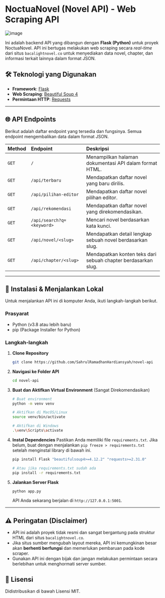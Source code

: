# NoctuaNovel (Novel API) - Web Scraping API

![image](https://github.com/user-attachments/assets/e567a905-b9ee-47a1-a369-7cab5f43c67a)

Ini adalah backend API yang dibangun dengan **Flask (Python)** untuk proyek NoctuaNovel. API ini bertugas melakukan web scraping secara *real-time* dari situs `bacalightnovel.co` untuk menyediakan data novel, chapter, dan informasi terkait lainnya dalam format JSON.

## 🛠️ Teknologi yang Digunakan

  * **Framework**: [Flask](https://flask.palletsprojects.com/)
  * **Web Scraping**: [Beautiful Soup 4](https://www.crummy.com/software/BeautifulSoup/)
  * **Permintaan HTTP**: [Requests](https://requests.readthedocs.io/en/latest/)

-----

## 🌐 API Endpoints

Berikut adalah daftar endpoint yang tersedia dan fungsinya. Semua endpoint mengembalikan data dalam format JSON.

| Method | Endpoint                    | Deskripsi                                                |
| :----- | :-------------------------- | :------------------------------------------------------- |
| `GET`  | `/`                         | Menampilkan halaman dokumentasi API dalam format HTML.     |
| `GET`  | `/api/terbaru`              | Mendapatkan daftar novel yang baru dirilis.                |
| `GET`  | `/api/pilihan-editor`       | Mendapatkan daftar novel pilihan editor.                   |
| `GET`  | `/api/rekomendasi`          | Mendapatkan daftar novel yang direkomendasikan.            |
| `GET`  | `/api/search?q=<keyword>`   | Mencari novel berdasarkan kata kunci.                      |
| `GET`  | `/api/novel/<slug>`         | Mendapatkan detail lengkap sebuah novel berdasarkan slug.  |
| `GET`  | `/api/chapter/<slug>`       | Mendapatkan konten teks dari sebuah chapter berdasarkan slug. |

-----

## 🚀 Instalasi & Menjalankan Lokal

Untuk menjalankan API ini di komputer Anda, ikuti langkah-langkah berikut.

### Prasyarat

  * Python (v3.8 atau lebih baru)
  * pip (Package Installer for Python)

### Langkah-langkah

1.  **Clone Repository**

    ```bash
    git clone https://github.com/SahrulRamadhanHardiansyah/novel-api
    ```

2.  **Navigasi ke Folder API**

    ```bash
    cd novel-api 
    ```

3.  **Buat dan Aktifkan Virtual Environment** (Sangat Direkomendasikan)

    ```bash
    # Buat environment
    python -m venv venv

    # Aktifkan di MacOS/Linux
    source venv/bin/activate

    # Aktifkan di Windows
    .\venv\Scripts\activate
    ```

4.  **Instal Dependencies**
    Pastikan Anda memiliki file `requirements.txt`. Jika belum, buat dengan menjalankan `pip freeze > requirements.txt` setelah menginstal library di bawah ini.

    ```bash
    pip install Flask "beautifulsoup4>=4.12.2" "requests>=2.31.0"

    # Atau jika requirements.txt sudah ada
    pip install -r requirements.txt
    ```

5.  **Jalankan Server Flask**

    ```bash
    python app.py
    ```

    API Anda sekarang berjalan di `http://127.0.0.1:5001`.

-----

## ⚠️ Peringatan (Disclaimer)

  * API ini adalah proyek tidak resmi dan sangat bergantung pada struktur HTML dari situs `bacalightnovel.co`.
  * Jika situs sumber mengubah layout mereka, API ini kemungkinan besar akan **berhenti berfungsi** dan memerlukan pembaruan pada kode scraper.
  * Gunakan API ini dengan bijak dan jangan melakukan permintaan secara berlebihan untuk menghormati server sumber.

## 📄 Lisensi

Didistribusikan di bawah Lisensi MIT.

